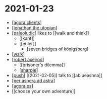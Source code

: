 # 2021-01-23

- [[agora clients]]
- [[jonathan the utopian]]
- [[paleoludic]] likes to [[walk and think]]
  - [[kant]]
  - [[euler]]
    - [[seven bridges of königsberg]]
- [[walk]]
- [[robert axelrod]]
  - [[prisoner's dilemma]]
  - [[sharpie]]
- [[push]] [[2021-02-05]] talk to [[ablueashna]]
- [[per aspera ad astra]]
- [[agora es]]
- [[choose your own adventure]]

[//begin]: # "Autogenerated link references for markdown compatibility"
[agora clients]: ../agora-clients "Agora Clients"
[jonathan the utopian]: ../jonathan-the-utopian "Jonathan the Utopian"
[paleoludic]: ../paleoludic "Paleoludic"
[seven bridges of königsberg]: ../seven-bridges-of-königsberg "Seven Bridges of Königsberg"
[walk]: ../walk "Walk"
[robert axelrod]: ../robert-axelrod "Robert Axelrod"
[sharpie]: ../sharpie "Sharpie"
[push]: ../push "Push"
[per aspera ad astra]: ../per-aspera-ad-astra "Per Aspera Ad Astra"
[agora es]: ../agora-es "Agora Es"
[//end]: # "Autogenerated link references"